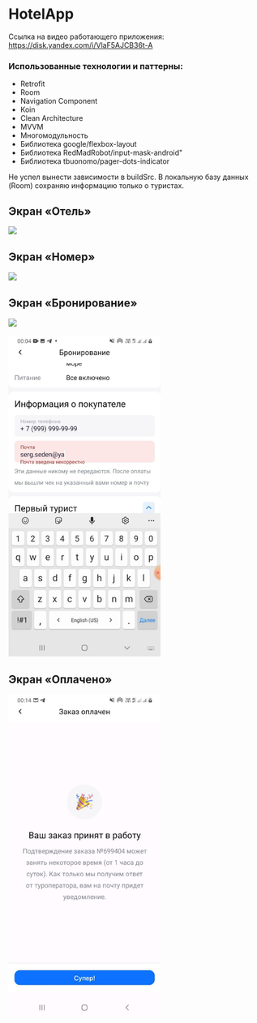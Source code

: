# HotelApp

Ссылка на видео работающего приложения: https://disk.yandex.com/i/VlaF5AJCB36t-A

### Использованные технологии и паттерны:
* Retrofit
* Room
* Navigation Component
* Koin
* Clean Architecture
* MVVM
* Многомодульность
* Библиотека google/flexbox-layout
* Библиотека RedMadRobot/input-mask-android"
* Библиотека tbuonomo/pager-dots-indicator

Не успел вынести зависимости в buildSrc. В локальную базу данных (Room) сохраняю информацию только о туристах. 

## Экран «Отель»

![](https://github.com/sergek1/HotelApp/blob/main/screenshots/hotel.gif)

## Экран «Номер»

![](https://github.com/sergek1/HotelApp/blob/main/screenshots/room.gif)

## Экран «Бронирование»

![](https://github.com/sergek1/HotelApp/blob/main/screenshots/booking.gif)

<img src="screenshots/1.jpg" alt="hotels" width="300"/>

## Экран «Оплачено»

<img src="screenshots/2.jpg" alt="hotels" width="300"/>